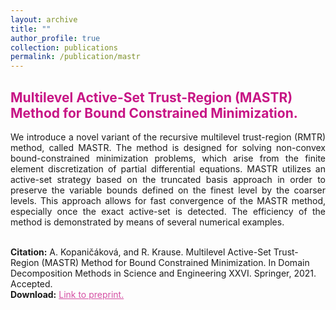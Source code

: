 ```yaml
---
layout: archive
title: ""
author_profile: true
collection: publications
permalink: /publication/mastr
---
```


## <span style="color:rgb(199, 21, 133)"> Multilevel Active-Set Trust-Region (MASTR) Method for Bound Constrained Minimization. </span>
<div style="text-align: justify">We introduce a novel variant of the recursive multilevel trust-region (RMTR) method, called MASTR. The method is designed for solving non-convex bound-constrained minimization problems, which arise from the finite element discretization of partial differential equations. MASTR utilizes an active-set strategy based on the truncated basis approach in order to preserve the variable bounds defined on the finest level by the coarser levels. This approach allows for fast convergence of the MASTR method, especially once the exact active-set is detected. The efficiency of the method is demonstrated by means of several numerical examples.
</div><br />


**Citation:** A. Kopaničáková, and R. Krause.  Multilevel Active-Set Trust-Region (MASTR) Method for Bound Constrained Minimization. In Domain Decomposition Methods in Science and Engineering XXVI. Springer, 2021. Accepted.  <br />
**Download:** <a href="https://arxiv.org/pdf/2103.14552.pdf" style="color:rgb(199, 21, 133,0.75);">Link to preprint.</a> <br />


